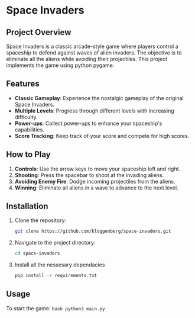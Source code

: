 # Space Invaders

## Project Overview
Space Invaders is a classic arcade-style game where players control a spaceship to defend against waves of alien invaders. The objective is to eliminate all the aliens while avoiding their projectiles. This project implements the game using python pygame.

## Features
- **Classic Gameplay**: Experience the nostalgic gameplay of the original Space Invaders.
- **Multiple Levels**: Progress through different levels with increasing difficulty.
- **Power-ups**: Collect power-ups to enhance your spaceship's capabilities.
- **Score Tracking**: Keep track of your score and compete for high scores.

## How to Play
1. **Controls**: Use the arrow keys to move your spaceship left and right.
2. **Shooting**: Press the spacebar to shoot at the invading aliens.
3. **Avoiding Enemy Fire**: Dodge incoming projectiles from the aliens.
4. **Winning**: Eliminate all aliens in a wave to advance to the next level.

## Installation
1. Clone the repository:
    ```bash
    git clone https://github.com/kloggenberg/space-invaders.git
    ```
2. Navigate to the project directory:
    ```bash
    cd space-invaders
    ```
3. Install all the nessesary dependacies
    ```bash
    pip install -r requirements.txt
    ```

## Usage
To start the game:
    ```bash
    python3 main.py
    ```
